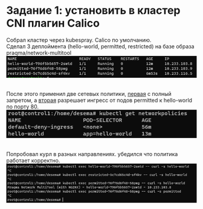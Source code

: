 # Задание 1: установить в кластер CNI плагин Calico

Собрал кластер через kubespray. Calico по умолчанию.
<br> Cделал 3 деплоймента (hello-world, permitted, restricted) на базе образа praqma/network-multitool
![pods](pods.png)

<br> После этого применил две сетевых политики, [первая](default.yaml) с полный запретом, а [вторая](hello-world.yaml) разрешает ингресс от подов permitted к hello-world по порту 80.
<br> ![policies](policies.png)

<br>Попробовал курл в разных направлениях. убедился что политика работает корректно.
![curls](curls.png)


